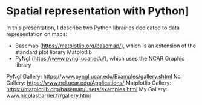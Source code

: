 # Spatial representation with Python]

In this presentation, I describe two Python librairies dedicated to data representation on maps:

- Basemap (https://matplotlib.org/basemap/), which is an extension of the standard plot library Matplotlib
- PyNgl (https://www.pyngl.ucar.edu/), which uses the NCAR Graphic library

PyNgl Gallery: https://www.pyngl.ucar.edu/Examples/gallery.shtml
Ncl Gallery: https://www.ncl.ucar.edu/Applications/
Matplotlib Gallery: https://matplotlib.org/basemap/users/examples.html
My Gallery: www.nicolasbarrier.fr/gallery.html



